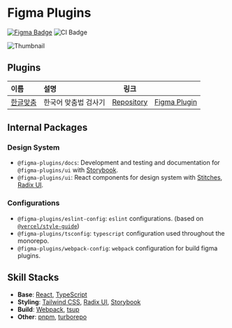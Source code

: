 # Figma Plugins

[![Figma Badge](https://img.shields.io/badge/Figma-@sangrimlee-_?logo=figma&logoColor=fff&labelColor=2c2c2c&color=0c8ce9)](https://figma.com/@sangrimlee)
![CI Badge](https://github.com/sangrimlee/figma-plugins/actions/workflows/ci.yml/badge.svg)

![Thumbnail](https://github.com/sangrimlee/figma-plugins/assets/56021431/9e1b73df-0f76-4a00-93a2-04b9b681eeba)

## Plugins

| 이름                                                                   | 설명                 | 링크                                                        |                                                                            |
| :--------------------------------------------------------------------- | :------------------- | ----------------------------------------------------------- | :------------------------------------------------------------------------- |
| [한글맞춤](https://www.figma.com/community/plugin/1233034736208451985) | 한국어 맞춤법 검사기 | [Repository](./plugins/figma-hangeul-spell-check/README.md) | [Figma Plugin](https://www.figma.com/community/plugin/1233034736208451985) |

## Internal Packages

### Design System

- `@figma-plugins/docs`: Development and testing and documentation for `@figma-plugins/ui` with [Storybook](https://storybook.js.org/).
- `@figma-plugins/ui`: React components for design system with [Stitches](https://tailwindcss.com/), [Radix UI](https://www.radix-ui.com/).

### Configurations

- `@figma-plugins/eslint-config`: `eslint` configurations. (based on [`@vercel/style-guide`](https://github.com/vercel/style-guide))
- `@figma-plugins/tsconfig`: `typescript` configuration used throughout the monorepo.
- `@figma-plugins/webpack-config`: `webpack` configuration for build figma plugins.

## Skill Stacks

- **Base**: [React](https://react.dev/), [TypeScript](https://typescriptlang.org)
- **Styling**: [Tailwind CSS](https://tailwindcss.com/), [Radix UI](https://www.radix-ui.com/), [Storybook](https://storybook.js.org/)
- **Build**: [Webpack](https://webpack.js.org/), [tsup](https://tsup.egoist.dev/)
- **Other**: [pnpm](https://pnpm.io), [turborepo](https://turbo.build)
